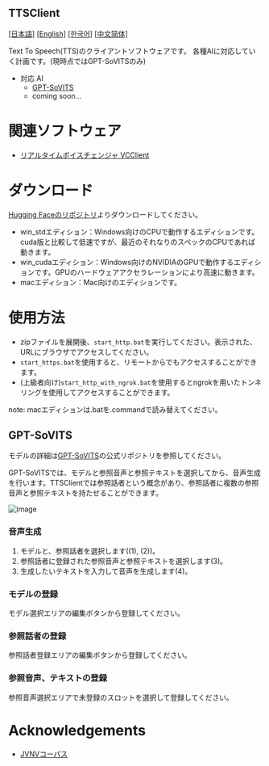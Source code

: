 TTSClient
---
  [[日本語]](./README.md) [[English]](./README_en.md) [[한국어]](./README_ko.md) [[中文简体]](./README_cn.md)

Text To Speech(TTS)のクライアントソフトウェアです。
各種AIに対応していく計画です。(現時点ではGPT-SoVITSのみ)

- 対応 AI
  - [GPT-SoVITS](https://github.com/RVC-Boss/GPT-SoVITS)
  - coming soon...

# 関連ソフトウェア
- [リアルタイムボイスチェンジャ VCClient](https://github.com/w-okada/voice-changer)

# ダウンロード
[Hugging Faceのリポジトリ](https://huggingface.co/wok000/ttsclient000/tree/main)よりダウンロードしてください。

- win_stdエディション：Windows向けのCPUで動作するエディションです。cuda版と比較して低速ですが、最近のそれなりのスペックのCPUであれば動きます。
- win_cudaエディション：Windows向けのNVIDIAのGPUで動作するエディションです。GPUのハードウェアアクセラレーションにより高速に動きます。
- macエディション：Mac向けのエディションです。

# 使用方法
- zipファイルを展開後、`start_http.bat`を実行してください。表示された、URLにブラウザでアクセスしてください。
- `start_https.bat`を使用すると、リモートからでもアクセスすることができます。
- (上級者向け)`start_http_with_ngrok.bat`を使用するとngrokを用いたトンネリングを使用してアクセスすることができます。

note: macエディションは.batを.commandで読み替えてください。

## GPT-SoVITS

モデルの詳細は[GPT-SoVITS](https://github.com/RVC-Boss/GPT-SoVITS)の公式リポジトリを参照してください。

GPT-SoVITSでは、モデルと参照音声と参照テキストを選択してから、音声生成を行います。TTSClientでは参照話者という概念があり、参照話者に複数の参照音声と参照テキストを持たせることができます。

![image](https://github.com/user-attachments/assets/032a65ed-b9d5-4f8a-8efe-73bd10b66593)

### 音声生成

1. モデルと、参照話者を選択します((1), (2))。
2. 参照話者に登録された参照音声と参照テキストを選択します(3)。
3. 生成したいテキストを入力して音声を生成します(4)。

### モデルの登録

モデル選択エリアの編集ボタンから登録してください。

### 参照話者の登録

参照話者登録エリアの編集ボタンから登録してください。

### 参照音声、テキストの登録

参照音声選択エリアで未登録のスロットを選択して登録してください。

# Acknowledgements
- [JVNVコーパス](https://sites.google.com/site/shinnosuketakamichi/research-topics/jvnv_corpus)

